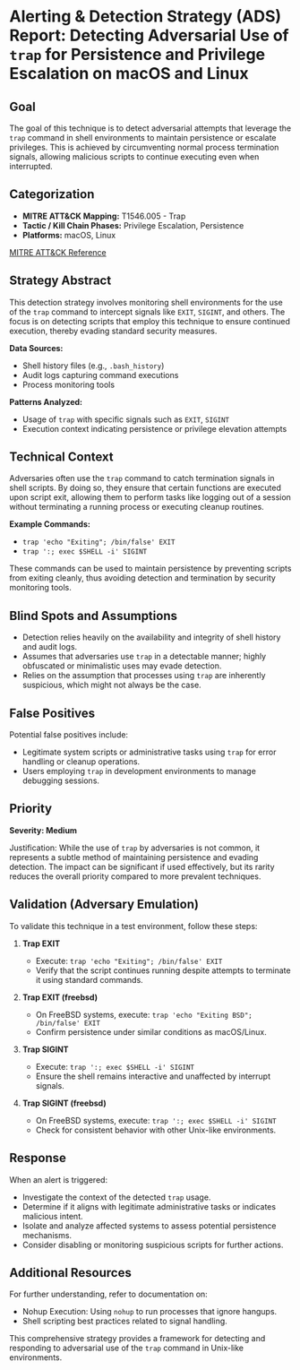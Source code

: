 # Alerting & Detection Strategy (ADS) Report: Detecting Adversarial Use of `trap` for Persistence and Privilege Escalation on macOS and Linux

## **Goal**

The goal of this technique is to detect adversarial attempts that leverage the `trap` command in shell environments to maintain persistence or escalate privileges. This is achieved by circumventing normal process termination signals, allowing malicious scripts to continue executing even when interrupted.

## **Categorization**

- **MITRE ATT&CK Mapping:** T1546.005 - Trap
- **Tactic / Kill Chain Phases:** Privilege Escalation, Persistence
- **Platforms:** macOS, Linux

[MITRE ATT&CK Reference](https://attack.mitre.org/techniques/T1546/005)

## **Strategy Abstract**

This detection strategy involves monitoring shell environments for the use of the `trap` command to intercept signals like `EXIT`, `SIGINT`, and others. The focus is on detecting scripts that employ this technique to ensure continued execution, thereby evading standard security measures.

**Data Sources:**
- Shell history files (e.g., `.bash_history`)
- Audit logs capturing command executions
- Process monitoring tools

**Patterns Analyzed:**
- Usage of `trap` with specific signals such as `EXIT`, `SIGINT`
- Execution context indicating persistence or privilege elevation attempts

## **Technical Context**

Adversaries often use the `trap` command to catch termination signals in shell scripts. By doing so, they ensure that certain functions are executed upon script exit, allowing them to perform tasks like logging out of a session without terminating a running process or executing cleanup routines.

**Example Commands:**
- `trap 'echo "Exiting"; /bin/false' EXIT`
- `trap ':; exec $SHELL -i' SIGINT`

These commands can be used to maintain persistence by preventing scripts from exiting cleanly, thus avoiding detection and termination by security monitoring tools.

## **Blind Spots and Assumptions**

- Detection relies heavily on the availability and integrity of shell history and audit logs.
- Assumes that adversaries use `trap` in a detectable manner; highly obfuscated or minimalistic uses may evade detection.
- Relies on the assumption that processes using `trap` are inherently suspicious, which might not always be the case.

## **False Positives**

Potential false positives include:
- Legitimate system scripts or administrative tasks using `trap` for error handling or cleanup operations.
- Users employing `trap` in development environments to manage debugging sessions.

## **Priority**

**Severity: Medium**

Justification: While the use of `trap` by adversaries is not common, it represents a subtle method of maintaining persistence and evading detection. The impact can be significant if used effectively, but its rarity reduces the overall priority compared to more prevalent techniques.

## **Validation (Adversary Emulation)**

To validate this technique in a test environment, follow these steps:

1. **Trap EXIT**
   - Execute: `trap 'echo "Exiting"; /bin/false' EXIT`
   - Verify that the script continues running despite attempts to terminate it using standard commands.

2. **Trap EXIT (freebsd)**
   - On FreeBSD systems, execute: `trap 'echo "Exiting BSD"; /bin/false' EXIT`
   - Confirm persistence under similar conditions as macOS/Linux.

3. **Trap SIGINT**
   - Execute: `trap ':; exec $SHELL -i' SIGINT`
   - Ensure the shell remains interactive and unaffected by interrupt signals.

4. **Trap SIGINT (freebsd)**
   - On FreeBSD systems, execute: `trap ':; exec $SHELL -i' SIGINT`
   - Check for consistent behavior with other Unix-like environments.

## **Response**

When an alert is triggered:
- Investigate the context of the detected `trap` usage.
- Determine if it aligns with legitimate administrative tasks or indicates malicious intent.
- Isolate and analyze affected systems to assess potential persistence mechanisms.
- Consider disabling or monitoring suspicious scripts for further actions.

## **Additional Resources**

For further understanding, refer to documentation on:
- Nohup Execution: Using `nohup` to run processes that ignore hangups.
- Shell scripting best practices related to signal handling.

This comprehensive strategy provides a framework for detecting and responding to adversarial use of the `trap` command in Unix-like environments.